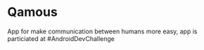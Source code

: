 # Qamous

App for make communication between humans more easy, app is particiated at #AndroidDevChallenge
